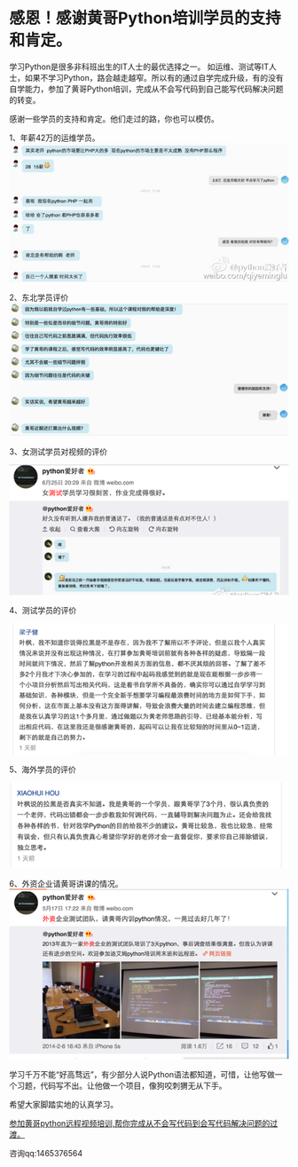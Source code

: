 # 感恩！感谢黄哥Python培训学员的支持和肯定。

学习Python是很多非科班出生的IT人士的最优选择之一。
如运维、测试等IT人士，如果不学习Python，路会越走越窄。所以有的通过自学完成升级，有的没有自学能力，参加了黄哥Python培训，完成从不会写代码到自己能写代码解决问题的转变。

感谢一些学员的支持和肯定。他们走过的路，你也可以模仿。


1、年薪42万的运维学员。
![](thanks1.jpg)

2、东北学员评价
![](thanks2.png)

3、女测试学员对视频的评价

![](thanks3.png)

4、测试学员的评价

![](thanks4.png)


5、海外学员的评价

![](thanks5.png)


6、外资企业请黄哥讲课的情况。
![](thanks6.png)


学习千万不能“好高骛远”，有少部分人说Python语法都知道，可惜，让他写做一个习题，代码写不出。让他做一个项目，像狗咬刺猬无从下手。

希望大家脚踏实地的认真学习。

[参加黄哥python远程视频培训,帮你完成从不会写代码到会写代码解决问题的过渡。](https://github.com/pythonpeixun/article/blob/master/index.md)


咨询qq:1465376564



